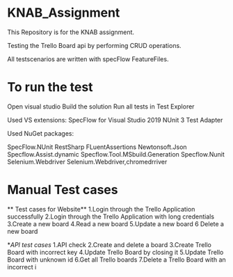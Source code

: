 # KNAB_Assignment
This Repository is for the KNAB assignment.

Testing the Trello Board api by performing CRUD operations.

All testscenarios are written with specFlow FeatureFiles.

# To run the test

Open visual studio
Build the solution
Run all tests in Test Explorer


Used VS extensions:
SpecFlow for Visual Studio 2019
NUnit 3 Test Adapter

Used NuGet packages:

SpecFlow.NUnit
RestSharp
FLuentAssertions
Newtonsoft.Json
Specflow.Assist.dynamic
Specflow.Tool.MSbuild.Generation
Specflow.Nunit
Selenium.Webdriver
Selenium.Webdriver,chromedrriver

# Manual Test cases
** Test cases for Website**
1.Login through the Trello Application successfully
2.Login through the Trello Application with long credentials
3.Create a new board
4.Read a new board
5.Update a new board
6 Delete a new board

**API test cases*
1.API check
2.Create and delete a board
3.Create Trello Board with incorrect key
4.Update Trello Board by closing it
5.Update Trello Board with unknown id
6.Get all Trello boards
7.Delete a Trello Board with an incorrect i

